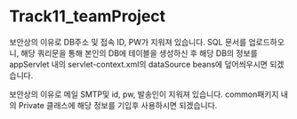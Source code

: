 # Track11_teamProject

보안상의 이유로 DB주소 및 접속 ID, PW가 지워져 있습니다.
SQL 문서를 업로드하오니, 해당 쿼리문을 통해 본인의 DB에 테이블을 생성하신 후
해당 DB의 정보를 appServlet 내의 servlet-context.xml의 dataSource beans에 덮어씌우시면 되겠습니다.

보안상의 이유로 메일 SMTP및 id, pw, 발송인이 지워져 있습니다.
common패키지 내의 Private 클래스에 해당 정보를 기입후 사용하시면 되겠습니다.
